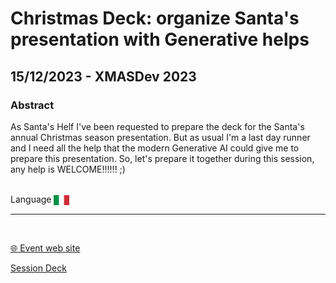 # Christmas Deck: organize Santa's presentation with Generative helps
## 15/12/2023 - XMASDev 2023 
### Abstract
As Santa's Helf I've been requested to prepare the deck for the Santa's annual Christmas season presentation.
But as usual I'm a last day runner and I need all the help that the modern Generative AI could give me to prepare this presentation.
So, let's prepare it together during this session, any help is WELCOME!!!!!! ;)

<br/>
Language <img width="25" src="https://raw.githubusercontent.com/dpcons/DPCons/Dev/Resources/FlagItaly.svg" style="vertical-align:middle">
<br/>

---

<br/>
<p>
<a href="https://www.xmasdev.net/">🌐 Event web site</a>
</p>

<p>
<a href="https://github.com/dpcons/DPCons/blob/main/Decks/20231215-Christmas Deck organize Santa-s presentation with Generative helps.pdf" 
target="_blank">Session Deck</a>
</a>
</p>
